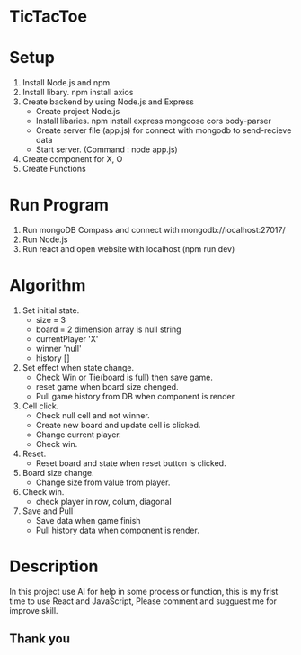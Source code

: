 # TicTacToe

# Setup 
1. Install Node.js and npm
2. Install libary. npm install axios
3. Create backend by using Node.js and Express
   - Create project Node.js 
   - Install libaries. npm install express mongoose cors body-parser
   - Create server file (app.js) for connect with mongodb to send-recieve data
   - Start server. (Command : node app.js)
4. Create component for X, O
5. Create Functions


# Run Program 
1. Run mongoDB Compass and connect with mongodb://localhost:27017/
2. Run Node.js
3. Run react and open website with localhost (npm run dev)


# Algorithm
  1. Set initial state.
     - size = 3
     - board = 2 dimension array is null string
     - currentPlayer 'X'
     - winner 'null'
     - history []
  2. Set effect when state change.
     - Check Win or Tie(board is full) then save game.
     - reset game when board size chenged.
     - Pull game history from DB when component is render.
  3. Cell click.
     - Check null cell and not winner.
     - Create new board and update cell is clicked.
     - Change current player.
     - Check win.
  4. Reset. 
     - Reset board and state when reset button is clicked.
  5. Board size change.
     - Change size from value from player.
  6. Check win.
     - check player in row, colum, diagonal
  7. Save and Pull
     - Save data when game finish
     - Pull history data when component is render.


# Description
In this project use AI for help in some process or function, this is my frist time to use React and JavaScript, Please comment and sugguest me for improve skill.

## Thank you
